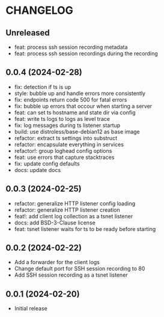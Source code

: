 # CHANGELOG

## Unreleased

- feat: process ssh session recording metadata
- feat: process ssh session recordings during the recording

## 0.0.4 (2024-02-28)

- fix: detection if ts is up
- style: bubble up and handle errors more consistently
- fix: endpoints return code 500 for fatal errors
- fix: bubble up errors that occour when starting a server
- feat: can set ts hostname and state dir via config
- feat: write ts logs to logs as level trace
- fix: log messages during ts listener startup
- build: use distroless/base-debian12 as base image
- refactor: extract ts settings into substruct
- refactor: encapsulate everything in services
- refactor!: group loghead config options
- feat: use errors that capture stacktraces
- fix: update config defaults
- docs: update docs

## 0.0.3 (2024-02-25)

- refactor: generalize HTTP listener config loading
- refactor: generalize HTTP listener creation
- feat!: add client log collection as a tsnet listener
- docs: add BSD-3-Clause license
- feat: tsnet listener waits for ts to be ready before starting

## 0.0.2 (2024-02-22)

- Add a forwarder for the client logs
- Change default port for SSH session recording to 80
- Add SSH session recording as a tsnet listener

## 0.0.1 (2024-02-20)

- Initial release
